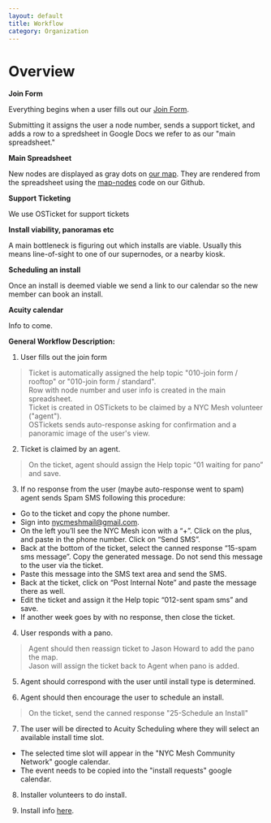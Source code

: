 ```yaml
---
layout: default
title: Workflow
category: Organization
---
```


# Overview

**Join Form**

Everything begins when a user fills out our [Join Form](https://nycmesh.net/join).

Submitting it assigns the user a node number, sends a support ticket, and adds a row to a spredsheet in Google Docs we refer to as our "main spreadsheet."

**Main Spreadsheet**

New nodes are displayed as gray dots on [our map](nycmesh.net/map). They are rendered from the spreadsheet using the [map-nodes](https://github.com/nycmeshnet/map-nodes) code on our Github.

**Support Ticketing**

We use OSTicket for support tickets

**Install viability, panoramas etc**

A main bottleneck is figuring out which installs are viable. Usually this means line-of-sight to one of our supernodes, or a nearby kiosk.

**Scheduling an install**

Once an install is deemed viable we send a link to our calendar so the new member can book an install. 

**Acuity calendar**

Info to come.


**General Workflow Description:**

1. User fills out the join form
> Ticket is automatically assigned the help topic "010-join form / rooftop" or "010-join form / standard".  
> Row with node number and user info is created in the main spreadsheet.  
> Ticket is created in OSTickets to be claimed by a NYC Mesh volunteer ("agent").  
> OSTickets sends auto-response asking for confirmation and a panoramic image of the user's view.

2. Ticket is claimed by an agent.
> On the ticket, agent should assign the Help topic “01 waiting for pano” and save.

3. If no response from the user (maybe auto-response went to spam) agent sends Spam SMS following this procedure:
* Go to the ticket and copy the phone number.
* Sign into nycmeshmail@gmail.com.
* On the left you’ll see the NYC Mesh icon with a “+”. Click on the plus, and paste in the phone number. Click on “Send SMS”.
* Back at the bottom of the ticket, select the canned response “15-spam sms message”. Copy the generated message. Do not send this message to the user via the ticket.
* Paste this message into the SMS text area and send the SMS.
* Back at the ticket, click on “Post Internal Note” and paste the message there as well.
* Edit the ticket and assign it the Help topic “012-sent spam sms” and save.
* If another week goes by with no response, then close the ticket.

4. User responds with a pano.
> Agent should then reassign ticket to Jason Howard to add the pano the map.  
> Jason will assign the ticket back to Agent when pano is added.

5. Agent should correspond with the user until install type is determined.

6. Agent should then encourage the user to schedule an install.
> On the ticket, send the canned response "25-Schedule an Install"

7. The user will be directed to Acuity Scheduling where they will select an available install time slot.
  * The selected time slot will appear in the "NYC Mesh Community Network" google calendar.
  * The event needs to be copied into the "install requests" google calendar.
  
8. Installer volunteers to do install.

9. Install info [here](https://docs.google.com/presentation/d/1tIi4QSxitKx6un9pPfzCNJnribGZKAK1y9t8FtPl0gg/edit#slide=id.g3715bd45a8_0_6).